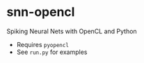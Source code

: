 # snn-opencl
Spiking Neural Nets with OpenCL and Python

* Requires `pyopencl`
* See `run.py` for examples
